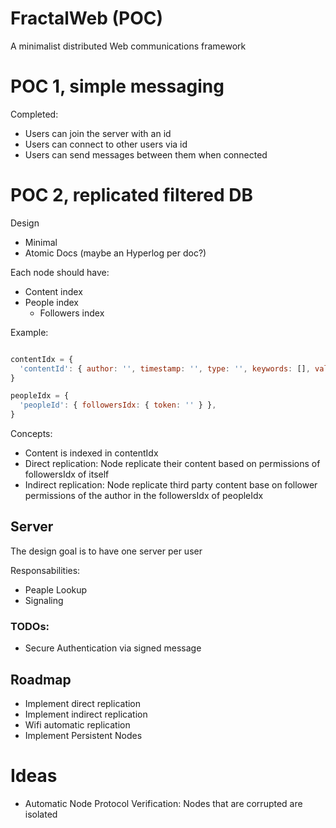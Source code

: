 # FractalWeb (POC)

A minimalist distributed Web communications framework

# POC 1, simple messaging

Completed:

- Users can join the server with an id
- Users can connect to other users via id
- Users can send messages between them when connected

# POC 2, replicated filtered DB

Design

- Minimal
- Atomic Docs (maybe an Hyperlog per doc?)

Each node should have:

- Content index
- People index
  - Followers index

Example:

```javascript

contentIdx = {
  'contentId': { author: '', timestamp: '', type: '', keywords: [], value: '' },
}

peopleIdx = {
  'peopleId': { followersIdx: { token: '' } },
}

```

Concepts:

- Content is indexed in contentIdx
- Direct replication: Node replicate their content based on permissions of followersIdx of itself
- Indirect replication: Node replicate third party content base on follower permissions of the author in the followersIdx of peopleIdx

## Server

The design goal is to have one server per user

Responsabilities:

- Peaple Lookup
- Signaling

### TODOs:

- Secure Authentication via signed message

## Roadmap

- Implement direct replication
- Implement indirect replication
- Wifi automatic replication
- Implement Persistent Nodes

# Ideas

- Automatic Node Protocol Verification: Nodes that are corrupted are isolated
